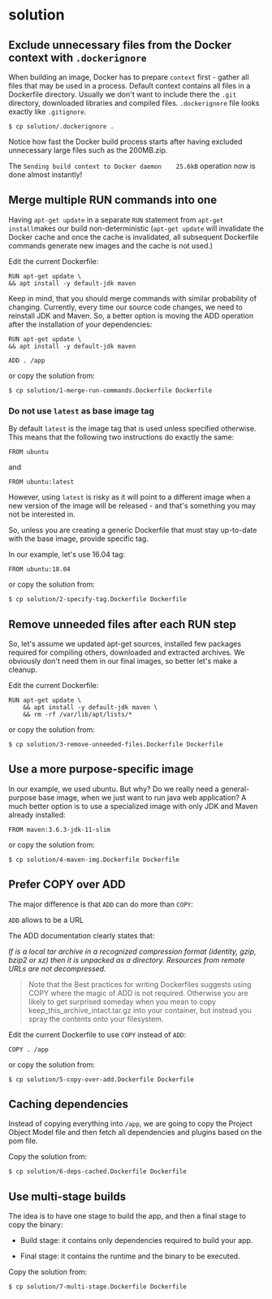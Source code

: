 # solution

## Exclude unnecessary files from the Docker context with `.dockerignore`

When building an image, Docker has to prepare `context` first - gather all files that may be used in a process. Default context contains all files in a Dockerfile directory.
Usually we don't want to include there the `.git` directory, downloaded libraries and compiled files. `.dockerignore` file looks exactly like `.gitignore`.

```
$ cp solution/.dockerignore .
```

Notice how fast the Docker build process starts after having excluded unnecessary large files such as the 200MB.zip.

The `Sending build context to Docker daemon    25.6kB` operation now is done almost instantly!

## Merge multiple RUN commands into one

 Having `apt-get update` in a separate `RUN` statement from `apt-get install`makes our build non-deterministic (`apt-get update` will invalidate the Docker cache and once the cache is invalidated, all subsequent Dockerfile commands generate new images and the cache is not used.)

Edit the current Dockerfile:

```
RUN apt-get update \
&& apt install -y default-jdk maven
```

Keep in mind, that you should merge commands with similar probability of changing. Currently, every time our source code changes, we need to reinstall JDK and Maven. So, a better option is moving the ADD operation after the installation of your dependencies:

```
RUN apt-get update \
&& apt install -y default-jdk maven

ADD . /app
```

or copy the solution from:

```
$ cp solution/1-merge-run-commands.Dockerfile Dockerfile
```

### Do not use `latest` as base image tag

By default `latest` is the image tag that is used unless specified otherwise. This means that the following two instructions do exactly the same:

```
FROM ubuntu
```

and 

```
FROM ubuntu:latest
```

However, using `latest` is risky as it will point to a different image when a new version of the image will be released - and that's something you may not be interested in.

So, unless you are creating a generic Dockerfile that must stay up-to-date with the base image, provide specific tag.

In our example, let's use 16.04 tag:

```
FROM ubuntu:18.04
```

or copy the solution from:

```
$ cp solution/2-specify-tag.Dockerfile Dockerfile
```

## Remove unneeded files after each RUN step

So, let's assume we updated apt-get sources, installed few packages required for compiling others, downloaded and extracted archives. We obviously don't need them in our final images, so better let's make a cleanup.

Edit the current Dockerfile:

```
RUN apt-get update \
    && apt install -y default-jdk maven \
    && rm -rf /var/lib/apt/lists/*
```
or copy the solution from:

```
$ cp solution/3-remove-unneeded-files.Dockerfile Dockerfile
```

## Use a more purpose-specific image

In our example, we used ubuntu. But why? Do we really need a general-purpose base image, when we just want to run java web application? A much better option is to use a specialized image with only JDK and Maven already installed:

```
FROM maven:3.6.3-jdk-11-slim
```
or copy the solution from:

```
$ cp solution/4-maven-img.Dockerfile Dockerfile
```

## Prefer COPY over ADD

The major difference is that `ADD` can do more than `COPY`:

`ADD` allows <src> to be a URL

The ADD documentation clearly states that:

*If is a local tar archive in a recognized compression format (identity, gzip, bzip2 or xz) then it is unpacked as a directory. Resources from remote URLs are not decompressed.*

> Note that the Best practices for writing Dockerfiles suggests using COPY where the magic of ADD is not required. Otherwise you are likely to get surprised someday when you mean to copy keep_this_archive_intact.tar.gz into your container, but instead you spray the contents onto your filesystem.

Edit the current Dockerfile to use `COPY` instead of `ADD`:

```
COPY . /app
```
or copy the solution from:

```
$ cp solution/5-copy-over-add.Dockerfile Dockerfile
```

## Caching dependencies

Instead of copying everything into `/app`, we are going to copy the Project Object Model file and then fetch all dependencies and plugins based on the pom file.

Copy the solution from:

```
$ cp solution/6-deps-cached.Dockerfile Dockerfile
```


## Use multi-stage builds

The idea is to have one stage to build the app, and then a final stage to copy the binary:

- Build stage: it contains only dependencies required to build your app.

- Final stage: it contains the runtime and the binary to be executed.

Copy the solution from:

```
$ cp solution/7-multi-stage.Dockerfile Dockerfile
```
